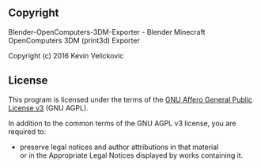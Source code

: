 
## Copyright

Blender-OpenComputers-3DM-Exporter - Blender Minecraft OpenComputers 3DM (print3d) Exporter<br />

Copyright (c) 2016 Kevin Velickovic<br />

## License

This program is licensed under the terms of the
[GNU Affero General Public License v3](http://www.gnu.org/licenses/agpl.html)
(GNU AGPL).

In addition to the common terms of the GNU AGPL v3 license, you are required to:

*   preserve legal notices and author attributions in that material<br />
    or in the Appropriate Legal Notices displayed by works containing it.
